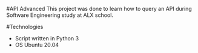#API Advanced
This project was done to learn how to query an API during Software Engineering study at ALX school.

#Technologies
* Script written in Python 3
* OS Ubuntu 20.04

